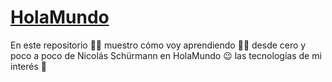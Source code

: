 # [HolaMundo](https://github.com/elliotgaramendi/holamundo)

En este repositorio 👨‍💻 muestro cómo voy aprendiendo 👨‍🏫 desde cero y poco a poco de Nicolás Schürmann en HolaMundo 😉 las tecnologías de mi interés 🐍